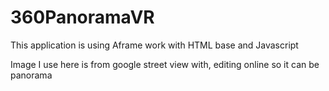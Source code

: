 # 360PanoramaVR

This application is using Aframe work with HTML base and Javascript

Image I use here is from google street view with, editing online so it can be panorama

